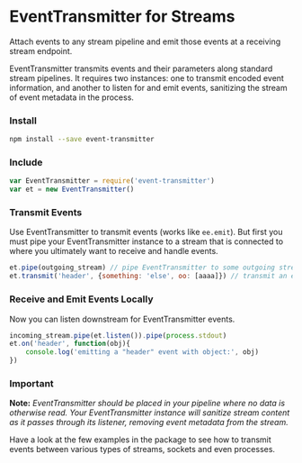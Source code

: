 # EventTransmitter for Streams
Attach events to any stream pipeline and emit those events at a receiving stream endpoint.

EventTransmitter transmits events and their parameters along standard stream pipelines. It requires two instances: one to transmit encoded event information, and another to listen for and emit events, sanitizing the stream of event metadata in the process.

### Install
```bash
npm install --save event-transmitter
```


### Include
```javascript
var EventTransmitter = require('event-transmitter')
var et = new EventTransmitter()
```

### Transmit Events
Use EventTransmitter to transmit events (works like `ee.emit`). But first you must pipe your EventTransmitter instance to a stream that is connected to where you ultimately want to receive and handle events.

```javascript
et.pipe(outgoing_stream) // pipe EventTransmitter to some outgoing stream
et.transmit('header', {something: 'else', oo: [aaaa]}) // transmit an event through that outgoing stream
```

### Receive and Emit Events Locally
Now you can listen downstream for EventTransmitter events.

```javascript
incoming_stream.pipe(et.listen()).pipe(process.stdout)
et.on('header', function(obj){
    console.log('emitting a "header" event with object:', obj)
})
```


### Important
**Note:** *EventTransmitter should be placed in your pipeline where no data is otherwise read. Your EventTransmitter instance will sanitize stream content as it passes through its listener, removing event metadata from the stream.*

Have a look at the few examples in the package to see how to transmit events between various types of streams, sockets and even processes.


